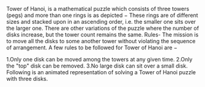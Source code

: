 Tower of Hanoi, is a mathematical puzzle which consists of three towers (pegs) and more than one rings is as depicted −
These rings are of different sizes and stacked upon in an ascending order, i.e. the smaller one sits over the larger one. There are other variations of the puzzle where the number of disks increase, but the tower count remains the same.
Rules-
The mission is to move all the disks to some another tower without violating the sequence of arrangement. A few rules to be followed for Tower of Hanoi are −

1.Only one disk can be moved among the towers at any given time.
2.Only the "top" disk can be removed.
3.No large disk can sit over a small disk.
Following is an animated representation of solving a Tower of Hanoi puzzle with three disks.